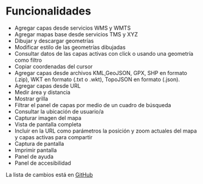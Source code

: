 # Funcionalidades

- Agregar capas desde servicios WMS y WMTS
- Agregar mapas base desde servicios TMS y XYZ
- Dibujar y descargar geometrías
- Modificar estilo de las geometrías dibujadas
- Consultar datos de las capas activas con click o usando una geometría como filtro
- Copiar coordenadas del cursor
- Agregar capas desde archivos KML,GeoJSON, GPX, SHP en formato (.zip), WKT en formato (.txt o .wkt), TopoJSON en formato (.json).
- Agregar capas desde URL
- Medir área y distancia
- Mostrar grilla
- Filtrar el panel de capas por medio de un cuadro de búsqueda
- Consultar la ubicación de usuario/a
- Capturar imagen del mapa
- Vista de pantalla completa
- Incluir en la URL como parámetros la posición y zoom actuales del mapa y capas activas para compartir
- Captura de pantalla
- Imprimir pantalla
- Panel de ayuda
- Panel de accesibilidad


La lista de cambios está en [GitHub][]

[GitHub]: https://github.com/ign-argentina/argenmap/releases
